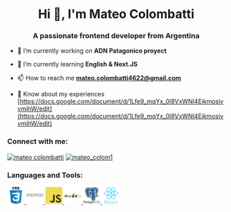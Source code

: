 <h1 align="center">Hi 👋, I'm Mateo Colombatti</h1>
<h3 align="center">A passionate frontend developer from Argentina</h3>

- 🔭 I’m currently working on **ADN Patagonico proyect**

- 🌱 I’m currently learning **English & Next.JS**

- 📫 How to reach me **mateo.colombatti4622@gmail.com**

- 📄 Know about my experiences [https://docs.google.com/document/d/1Lfe9_mqYx_0l8VxWNl4EikmosivvmihW/edit](https://docs.google.com/document/d/1Lfe9_mqYx_0l8VxWNl4EikmosivvmihW/edit)

<h3 align="left">Connect with me:</h3>
<p align="left">
<a href="https://linkedin.com/in/mateo colombatti" target="blank"><img align="center" src="https://raw.githubusercontent.com/rahuldkjain/github-profile-readme-generator/master/src/images/icons/Social/linked-in-alt.svg" alt="mateo colombatti" height="30" width="40" /></a>
<a href="https://instagram.com/mateo_colom1" target="blank"><img align="center" src="https://raw.githubusercontent.com/rahuldkjain/github-profile-readme-generator/master/src/images/icons/Social/instagram.svg" alt="mateo_colom1" height="30" width="40" /></a>
</p>

<h3 align="left">Languages and Tools:</h3>
<p align="left"> <a href="https://www.w3schools.com/css/" target="_blank" rel="noreferrer"> <img src="https://raw.githubusercontent.com/devicons/devicon/master/icons/css3/css3-original-wordmark.svg" alt="css3" width="40" height="40"/> </a> <a href="https://expressjs.com" target="_blank" rel="noreferrer"> <img src="https://raw.githubusercontent.com/devicons/devicon/master/icons/express/express-original-wordmark.svg" alt="express" width="40" height="40"/> </a> <a href="https://developer.mozilla.org/en-US/docs/Web/JavaScript" target="_blank" rel="noreferrer"> <img src="https://raw.githubusercontent.com/devicons/devicon/master/icons/javascript/javascript-original.svg" alt="javascript" width="40" height="40"/> </a> <a href="https://nodejs.org" target="_blank" rel="noreferrer"> <img src="https://raw.githubusercontent.com/devicons/devicon/master/icons/nodejs/nodejs-original-wordmark.svg" alt="nodejs" width="40" height="40"/> </a> <a href="https://www.postgresql.org" target="_blank" rel="noreferrer"> <img src="https://raw.githubusercontent.com/devicons/devicon/master/icons/postgresql/postgresql-original-wordmark.svg" alt="postgresql" width="40" height="40"/> </a> <a href="https://reactjs.org/" target="_blank" rel="noreferrer"> <img src="https://raw.githubusercontent.com/devicons/devicon/master/icons/react/react-original-wordmark.svg" alt="react" width="40" height="40"/> </a> </p>
